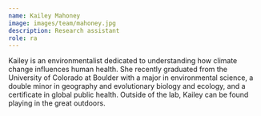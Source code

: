 ```yaml
---
name: Kailey Mahoney
image: images/team/mahoney.jpg
description: Research assistant
role: ra
---
```


Kailey is an environmentalist dedicated to understanding how climate change influences human health. She recently graduated from the University of Colorado at Boulder with a major in environmental science, a double minor in geography and evolutionary biology and ecology, and a certificate in global public health. Outside of the lab, Kailey can be found playing in the great outdoors.